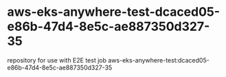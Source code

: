 # aws-eks-anywhere-test-dcaced05-e86b-47d4-8e5c-ae887350d327-35
repository for use with E2E test job aws-eks-anywhere-test:dcaced05-e86b-47d4-8e5c-ae887350d327-35
